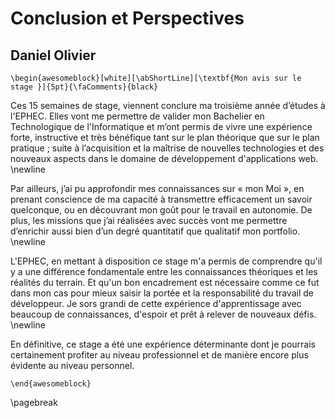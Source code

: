 Conclusion et Perspectives
===========================

## Daniel Olivier

```{=latex}
\begin{awesomeblock}[white][\abShortLine][\textbf{Mon avis sur le stage }]{5pt}{\faComments}{black}
```

Ces 15 semaines de stage, viennent conclure ma troisième année d’études à l'EPHEC.
Elles vont me permettre de valider mon Bachelier en Technologique de l'Informatique et m’ont permis de vivre une expérience
forte, instructive et très bénéfique tant sur le plan théorique que sur le plan pratique ; suite à l’acquisition et 
la maîtrise de nouvelles technologies et des nouveaux aspects dans le domaine de développement d'applications web. \newline


Par ailleurs, j’ai pu approfondir mes connaissances sur « mon Moi », en
prenant conscience de ma capacité à transmettre efficacement un savoir quelconque, ou
en découvrant mon goût pour le travail en autonomie. De plus, les missions que j’ai
réalisées avec succès vont me permettre d’enrichir aussi bien d’un degré quantitatif que
qualitatif mon portfolio. \newline

L'EPHEC, en mettant à disposition ce stage m'a permis de comprendre qu'il y a une différence
fondamentale entre les connaissances théoriques et les réalités du terrain. Et
qu'un bon encadrement est nécessaire comme ce fut dans mon cas pour mieux
saisir la portée et la responsabilité du travail de développeur. Je sors grandi de cette expérience
d'apprentissage avec beaucoup de connaissances, d'espoir et prêt à relever de
nouveaux défis. \newline

En définitive, ce stage a été une expérience déterminante dont je pourrais certainement profiter au
niveau professionnel et de manière encore plus évidente au niveau personnel.

```{=latex}
\end{awesomeblock}
```

\pagebreak
 
